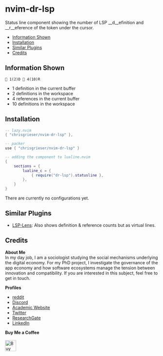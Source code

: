 <!-- LTeX: enabled=false --><!-- vale off -->
# nvim-dr-lsp
Status line component showing the number of LSP __d__efinition and __r__eference of the token under the cursor.
<!-- LTeX: enabled=true --><!-- vale on -->

<!--toc:start-->
- [Information Shown](#information-shown)
- [Installation](#installation)
- [Similar Plugins](#similar-plugins)
- [Credits](#credits)
<!--toc:end-->

## Information Shown

```text
󰈿 1(2)D 󰄾 4(10)R
```

- 1 definition in the current buffer
- 2 definitions in the workspace
- 4 references in the current buffer
- 10 definitions in the workspace

## Installation

```lua
-- lazy.nvim
{ "chrisgrieser/nvim-dr-lsp" },

-- packer
use { "chrisgrieser/nvim-dr-lsp" }
```

```lua
-- adding the component to lualine.nvim
{
	sections = {
		lualine_c = {
			{ require("dr-lsp").statusline },
		},
	}
}
```

There are currently no configurations yet.

<!--
## Configuration

```lua
-- default values
opts = {

}
```

## Limitations
-->

## Similar Plugins
- [LSP-Lens](https://github.com/VidocqH/lsp-lens.nvim): Also shows definition & reference counts but as virtual lines.

## Credits
<!-- vale Google.FirstPerson = NO -->
__About Me__  
In my day job, I am a sociologist studying the social mechanisms underlying the digital economy. For my PhD project, I investigate the governance of the app economy and how software ecosystems manage the tension between innovation and compatibility. If you are interested in this subject, feel free to get in touch.

__Profiles__  
- [reddit](https://www.reddit.com/user/pseudometapseudo)
- [Discord](https://discordapp.com/users/462774483044794368/)
- [Academic Website](https://chris-grieser.de/)
- [Twitter](https://twitter.com/pseudo_meta)
- [ResearchGate](https://www.researchgate.net/profile/Christopher-Grieser)
- [LinkedIn](https://www.linkedin.com/in/christopher-grieser-ba693b17a/)

__Buy Me a Coffee__  
<br>
<a href='https://ko-fi.com/Y8Y86SQ91' target='_blank'><img height='36' style='border:0px;height:36px;' src='https://cdn.ko-fi.com/cdn/kofi1.png?v=3' border='0' alt='Buy Me a Coffee at ko-fi.com' /></a>
